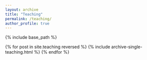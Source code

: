 ```yaml
---
layout: archive
title: "Teaching"
permalink: /teaching/
author_profile: true
---
```


{% include base_path %}

{% for post in site.teaching reversed %}
  {% include archive-single-teaching.html %}
{% endfor %}

